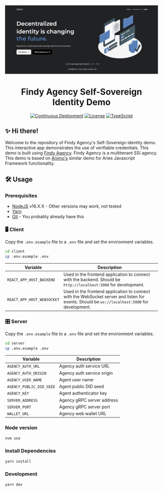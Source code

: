 ![Screenshot](https://github.com/findy-network/agency-demo/blob/master/client/public/seo-logo.jpg?raw=true)

<h1 align="center"><b>Findy Agency Self-Sovereign Identity Demo</b></h1>
<div align="center">
  
[![Continuous Deployment](https://github.com/findy-network/agency-demo/actions/workflows/test.yml/badge.svg)](https://github.com/findy-network/agency-demo/actions/workflows/test.yml)
    <a
    href="https://raw.githubusercontent.com/findy-network/agency-demo/master/LICENSE"
    ><img
      alt="License"
      src="https://img.shields.io/badge/License-Apache%202.0-blue.svg"
  /></a>
  [![TypeScript](https://img.shields.io/badge/%3C%2F%3E-TypeScript-%230074c1.svg)](https://img.shields.io/badge/%3C%2F%3E-TypeScript-%230074c1.svg)
 
</div>

## ✨ Hi there!

Welcome to the repository of Findy Agency's Self-Sovereign identity demo. This interactive app
demonstrates the use of verifiable credentials. This demo is built using [Findy Agency](https://findy-network.github.io).
Findy Agency is a multitenant SSI agency. This demo is based on [Animo's](<(https://animo.id)>)
similar demo for Aries Javascript Framework functionality.

## 🛠️ Usage

### Prerequisites

- [NodeJS](https://nodejs.org/en/) v16.X.X - Other versions may work, not tested
- [Yarn](https://classic.yarnpkg.com/en/docs/install)
- [Git](https://git-scm.com/downloads) - You probably already have this

### 🖥 Client

Copy the `.env.example` file to a `.env` file and set the environment variables.

```bash
cd client
cp .env.example .env
```

| Variable                   | Description                                                                                                                                   |
| -------------------------- | --------------------------------------------------------------------------------------------------------------------------------------------- |
| `REACT_APP_HOST_BACKEND`   | Used in the frontend application to connect with the backend. Should be `http://localhost:5000` for development.                              |
| `REACT_APP_HOST_WEBSOCKET` | Used in the frontend application to connect with the WebSocket server and listen for events. Should be `ws://localhost:5000` for development. |

### 🎛️ Server

Copy the `.env.example` file to a `.env` file and set the environment variables.

```bash
cd server
cp .env.example .env
```

| Variable                 | Description                |
| ------------------------ | -------------------------- |
| `AGENCY_AUTH_URL`        | Agency auth service URL    |
| `AGENCY_AUTH_ORIGIN`     | Agency auth service origin |
| `AGENCY_USER_NAME`       | Agent user name            |
| `AGENCY_PUBLIC_DID_SEED` | Agent public DID seed      |
| `AGENCY_KEY`             | Agent authenticator key    |
| `SERVER_ADDRESS`         | Agency gRPC server address |
| `SERVER_PORT`            | Agency gRPC server port    |
| `WALLET_URL`             | Agency web wallet URL      |

### Node version

```bash
nvm use
```

### Install Dependencies

```bash
yarn install
```

### Development

```bash
yarn dev
```
